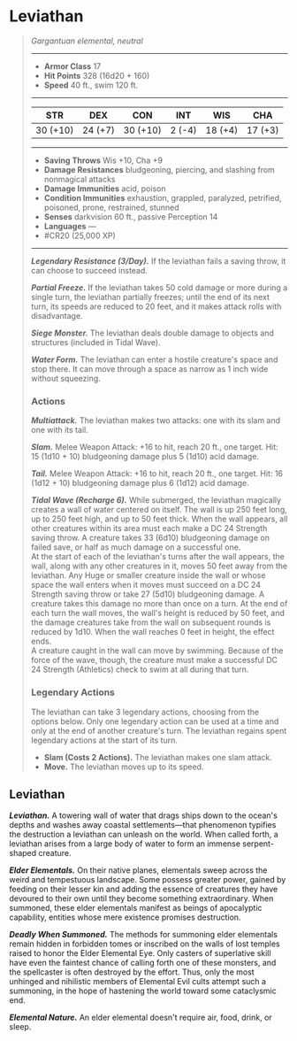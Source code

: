 # Leviathan
>*Gargantuan elemental, neutral*
>___
>- **Armor Class** 17
>- **Hit Points** 328 (16d20 + 160)
>- **Speed** 40 ft., swim 120 ft.
>___
>|STR|DEX|CON|INT|WIS|CHA|
>|:---:|:---:|:---:|:---:|:---:|:---:|
>|30 (+10)|24 (+7)|30 (+10)|2 (-4)|18 (+4)|17 (+3)|
>___
>- **Saving Throws** Wis +10, Cha +9
>- **Damage Resistances** bludgeoning, piercing, and slashing from nonmagical attacks
>- **Damage Immunities** acid, poison
>- **Condition Immunities** exhaustion, grappled, paralyzed, petrified, poisoned, prone, restrained, stunned
>- **Senses** darkvision 60 ft., passive Perception 14
>- **Languages** —
>- #CR20 (25,000 XP)
>___
>***Legendary Resistance (3/Day).*** If the leviathan fails a saving throw, it can choose to succeed instead.  
>
>***Partial Freeze.*** If the leviathan takes 50 cold damage or more during a single turn, the leviathan partially freezes; until the end of its next turn, its speeds are reduced to 20 feet, and it makes attack rolls with disadvantage.  
>
>***Siege Monster.*** The leviathan deals double damage to objects and structures (included in Tidal Wave).  
>
>***Water Form.*** The leviathan can enter a hostile creature's space and stop there. It can move through a space as narrow as 1 inch wide without squeezing.  
>
>### Actions
>***Multiattack.*** The leviathan makes two attacks: one with its slam and one with its tail.  
>
>***Slam.*** Melee Weapon Attack: +16 to hit, reach 20 ft., one target. Hit: 15 (1d10 + 10) bludgeoning damage plus 5 (1d10) acid damage.  
>
>***Tail.*** Melee Weapon Attack: +16 to hit, reach 20 ft., one target. Hit: 16 (1d12 + 10) bludgeoning damage plus 6 (1d12) acid damage.  
>
>***Tidal Wave (Recharge 6).*** While submerged, the leviathan magically creates a wall of water centered on itself. The wall is up 250 feet long, up to 250 feet high, and up to 50 feet thick. When the wall appears, all other creatures within its area must each make a DC 24 Strength saving throw. A creature takes 33 (6d10) bludgeoning damage on failed save, or half as much damage on a successful one.  
>At the start of each of the leviathan's turns after the wall appears, the wall, along with any other creatures in it, moves 50 feet away from the leviathan. Any Huge or smaller creature inside the wall or whose space the wall enters when it moves must succeed on a DC 24 Strength saving throw or take 27 (5d10) bludgeoning damage. A creature takes this damage no more than once on a turn. At the end of each turn the wall moves, the wall's height is reduced by 50 feet, and the damage creatures take from the wall on subsequent rounds is reduced by 1d10. When the wall reaches 0 feet in height, the effect ends.  
>A creature caught in the wall can move by swimming. Because of the force of the wave, though, the creature must make a successful DC 24 Strength (Athletics) check to swim at all during that turn.  
>
>### Legendary Actions
>The leviathan can take 3 legendary actions, choosing from the options below. Only one legendary action can be used at a time and only at the end of another creature's turn. The leviathan regains spent legendary actions at the start of its turn.
>
>- **Slam (Costs 2 Actions).** The leviathan makes one slam attack.
>- **Move.** The leviathan moves up to its speed.

## Leviathan

***Leviathan.*** A towering wall of water that drags ships down to the ocean's depths and washes away coastal settlements—that phenomenon typifies the destruction a leviathan can unleash on the world. When called forth, a leviathan arises from a large body of water to form an immense serpent-shaped creature.

***Elder Elementals.*** On their native planes, elementals sweep across the weird and tempestuous landscape. Some possess greater power, gained by feeding on their lesser kin and adding the essence of creatures they have devoured to their own until they become something extraordinary. When summoned, these elder elementals manifest as beings of apocalyptic capability, entities whose mere existence promises destruction.

***Deadly When Summoned.*** The methods for summoning elder elementals remain hidden in forbidden tomes or inscribed on the walls of lost temples raised to honor the Elder Elemental Eye. Only casters of superlative skill have even the faintest chance of calling forth one of these monsters, and the spellcaster is often destroyed by the effort. Thus, only the most unhinged and nihilistic members of Elemental Evil cults attempt such a summoning, in the hope of hastening the world toward some cataclysmic end.

***Elemental Nature.*** An elder elemental doesn't require air, food, drink, or sleep.